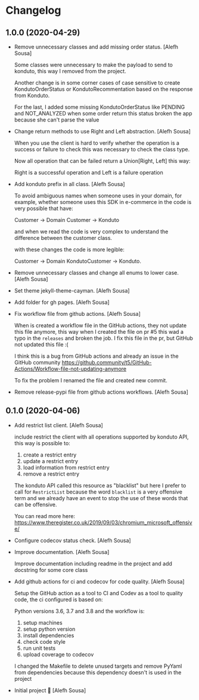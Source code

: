 Changelog
=========

1.0.0 (2020-04-29)
------------

- Remove unnecessary classes and add missing order status. [Alefh Sousa]

  Some classes were unnecessary to make the payload to send to konduto, this way I removed from the project.

  Another change is in some corner cases of case sensitive to create KondutoOrderStatus or KondutoRecommentation based on the response from Konduto.

  For the last, I added some missing KondutoOrderStatus like PENDING and NOT_ANALYZED when some order return this status broken the app because she can't parse the value

- Change return methods to use Right and Left abstraction. [Alefh Sousa]

  When you use the client is hard to verify whether the operation is a success or failure to check this was necessary to check the class type.

  Now all operation that can be failed return a Union[Right, Left] this way:

  Right is a successful operation and Left is a failure operation
  
- Add konduto prefix in all class. [Alefh Sousa]

  To avoid ambiguous names when someone uses in your domain, for example, whether someone uses this SDK in e-commerce in the code is very possible that have:

  Customer -> Domain
  Customer -> Konduto

  and when we read the code is very complex to understand the difference between the customer class.

  with these changes the code is more legible:

  Customer -> Domain
  KondutoCustomer -> Konduto.
  
- Remove unnecessary classes and change all enums to lower case. [Alefh Sousa]
- Set theme jekyll-theme-cayman. [Alefh Sousa]
- Add folder for gh pages. [Alefh Sousa]
- Fix workflow file from github actions. [Alefh Sousa]

  When is created a workflow file in the GitHub actions, they not update this file anymore, this way when I created the file on pr #5 this wad a typo in the `releases` and broken the job. I fix this file in the pr, but GitHub not updated this file :(

  I think this is a bug from GitHub actions and already an issue in the GitHub community https://github.community/t5/GitHub-Actions/Workflow-file-not-updating-anymore

  To fix the problem I renamed the file and created new commit.
- Remove release-pypi file from github actions workflows. [Alefh Sousa]



0.1.0 (2020-04-06)
------------

- Add restrict list client. [Alefh Sousa]

  include restrict the client with all operations supported by konduto API, this way is possible to:

  1) create a restrict entry
  2) update a restrict entry
  3) load information from restrict entry
  4) remove a restrict entry

  The konduto API called this resource as "blacklist" but here I prefer to call for `RestrictList` because the word `blacklist` is a very offensive term and we already have an event to stop the use of these words that can be offensive.

  You can read more here: https://www.theregister.co.uk/2019/09/03/chromium_microsoft_offensive/

- Configure codecov status check. [Alefh Sousa]

- Improve documentation. [Alefh Sousa]

  Improve documentation including readme in the project and add docstring for some core class

- Add github actions for ci and codecov for code quality. [Alefh Sousa]

  Setup the GitHub action as a tool to CI and Codev as a tool to quality code, the ci configured is based on:

  Python versions 3.6, 3.7 and 3.8 and the workflow is:

  1. setup machines
  2. setup python version
  3. install dependencies
  4. check code style
  5. run unit tests
  6. upload coverage to codecov

  I changed the Makefile to delete unused targets and remove PyYaml from dependencies because this dependency doesn't is used in the project
- Initial project :tada: [Alefh Sousa]


